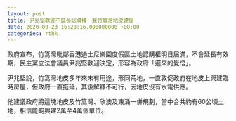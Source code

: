 ```yaml
---
layout: post
title: 尹兆堅歡迎不延長認購權　冀竹篙灣地皮建屋
date: 2020-09-23 16:28:16.000000000 +08:00
categories: rthk
---
```


政府宣布，竹篙灣毗鄰香港迪士尼樂園度假區土地認購權明日屆滿，不會延長有效期，民主黨立法會議員尹兆堅歡迎決定，形容為政府「遲來的覺悟」。

尹兆堅說，竹篙灣地皮多年來未有用途，形同荒地，一直敦促政府在地皮上興建臨時房屋，但政府一直拖延，其後解釋不可行，因地皮沒有水電供應。

他建議政府將這塊地皮及竹篙灣、欣澳及東涌一併規劃，當中合共約有60公頃土地，相信能夠興建2萬至4萬個單位。
